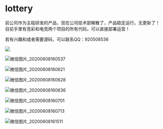 # lottery
前公司作为主程研发的产品，现在公司技术部解散了，产品稳定运行，无更新了！
目前手里有竞彩和电竞两个项目的所有代码，可以直接部署运营！

若有兴趣和或者需要源码，可以联系QQ：920508536

![](C:\Users\lill\Desktop\github\lottery\images\微信图片_20200608160501.jpg)

![微信图片_20200608160537](C:\Users\lill\Desktop\github\lottery\images\微信图片_20200608160537.jpg)

![微信图片_20200608160621](C:\Users\lill\Desktop\github\lottery\images\微信图片_20200608160621.jpg)

![微信图片_20200608160628](C:\Users\lill\Desktop\github\lottery\images\微信图片_20200608160628.jpg)

![微信图片_20200608160636](C:\Users\lill\Desktop\github\lottery\images\微信图片_20200608160636.jpg)

![微信图片_20200608160701](C:\Users\lill\Desktop\github\lottery\images\微信图片_20200608160701.jpg)

![微信图片_20200608160713](C:\Users\lill\Desktop\github\lottery\images\微信图片_20200608160713.jpg)

![微信图片_20200608161511](C:\Users\lill\Desktop\github\lottery\images\微信图片_20200608161511.jpg)